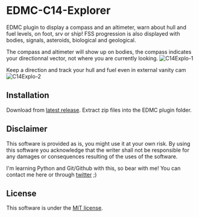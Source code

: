 # EDMC-C14-Explorer
EDMC plugin to display a compass and an altimeter, warn about hull and fuel levels, on foot, srv or ship!
FSS progression is also displayed with bodies, signals, asteroids, biological and geological.

The compass and altimeter will show up on bodies, the compass indicates your directionnal vector, not where you are currently looking.
![C14Explo-1](https://user-images.githubusercontent.com/114026279/229381505-3cdbb570-2526-4641-a37c-5f33d50831cc.jpg)

Keep a direction and track your hull and fuel even in external vanity cam
![C14Explo-2](https://user-images.githubusercontent.com/114026279/229381511-ebcb289c-5b6b-44cb-a281-e0cfaf1b476a.jpg)


Installation
---
Download from [latest release](https://github.com/Caprica-XIV/EDMC-C14-Explorer/releases/tag/0.4.0).
Extract zip files into the EDMC plugin folder.

Disclaimer
--------
This software is provided as is, you might use it at your own risk.
By using this software you acknowledge that the writer shall not be responsible for any damages or consequences resulting of the uses of the software.

I'm learning Python and Git/Github with this, so bear with me!
You can contact me here or through [twitter](https://twitter.com/CmdrXiv) ;)

License
-------
This software is under the [MIT license](https://github.com/Caprica-XIV/EDMC-C14-Explorer/blob/main/LICENSE).
